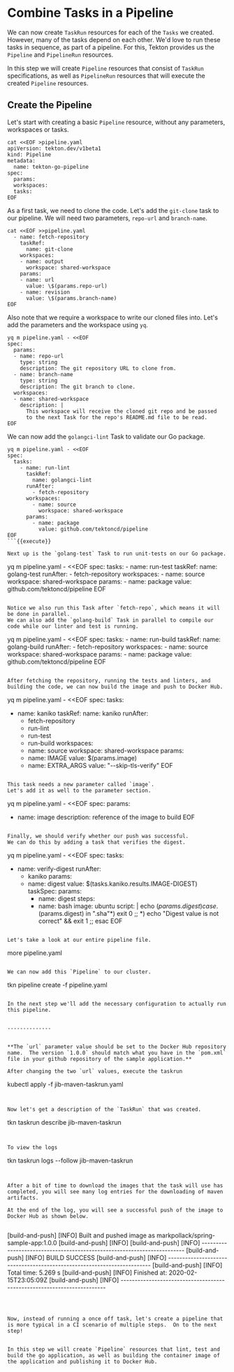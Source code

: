 # Combine Tasks in a Pipeline

We can now create `TaskRun` resources for each of the `Tasks` we created.
However, many of the tasks depend on each other.
We'd love to run these tasks in sequence, as part of a pipeline.
For this, Tekton provides us the `Pipeline` and `PipelineRun` resources.

In this step we will create `Pipeline` resources that consist of `TaskRun` specifications, as well as `PipelineRun` resources that will execute the created `Pipeline` resources.

## Create the Pipeline

Let's start with creating a basic `Pipeline` resource, without any parameters, workspaces or tasks.

```
cat <<EOF >pipeline.yaml
apiVersion: tekton.dev/v1beta1
kind: Pipeline
metadata:
  name: tekton-go-pipeline
spec:
  params:
  workspaces:
  tasks:
EOF
```

As a first task, we need to clone the code.
Let's add the `git-clone` task to our pipeline.
We will need two parameters, `repo-url` and `branch-name`.

```
cat <<EOF >>pipeline.yaml
  - name: fetch-repository
    taskRef:
      name: git-clone
    workspaces:
    - name: output
      workspace: shared-workspace
    params:
    - name: url
      value: \$(params.repo-url)
    - name: revision
      value: \$(params.branch-name)
EOF
```

Also note that we require a workspace to write our cloned files into.
Let's add the parameters and the workspace using `yq`.

```
yq m pipeline.yaml - <<EOF
spec:
  params:
  - name: repo-url
    type: string
    description: The git repository URL to clone from.
  - name: branch-name
    type: string
    description: The git branch to clone.
  workspaces:
  - name: shared-workspace
    description: |
      This workspace will receive the cloned git repo and be passed
      to the next Task for the repo's README.md file to be read.
EOF
```
We can now add the `golangci-lint` Task to validate our Go package.

```
yq m pipeline.yaml - <<EOF
spec:
  tasks:
    - name: run-lint
      taskRef:
        name: golangci-lint
      runAfter:
        - fetch-repository
      workspaces:
        - name: source
          workspace: shared-workspace
      params:
        - name: package
          value: github.com/tektoncd/pipeline
EOF
```{{execute}}

Next up is the `golang-test` Task to run unit-tests on our Go package.

```
yq m pipeline.yaml - <<EOF
spec:
  tasks:
    - name: run-test
      taskRef:
        name: golang-test
      runAfter:
        - fetch-repository
      workspaces:
        - name: source
          workspace: shared-workspace
      params:
        - name: package
          value: github.com/tektoncd/pipeline
EOF
```{{execute}}

Notice we also run this Task after `fetch-repo`, which means it will be done in parallel.
We can also add the `golang-build` Task in parallel to compile our code while our linter and test is running.

```
yq m pipeline.yaml - <<EOF
spec:
  tasks:
    - name: run-build
      taskRef:
        name: golang-build
      runAfter:
        - fetch-repository
      workspaces:
        - name: source
          workspace: shared-workspace
      params:
        - name: package
          value: github.com/tektoncd/pipeline
EOF
```{{execute}}

After fetching the repository, running the tests and linters, and building the code, we can now build the image and push to Docker Hub.

```
yq m pipeline.yaml - <<EOF
spec:
  tasks:
  - name: kaniko
    taskRef:
      name: kaniko
    runAfter:
    - fetch-repository
    - run-lint
    - run-test
    - run-build
    workspaces:
    - name: source
      workspace: shared-workspace
    params:
    - name: IMAGE
      value: $(params.image)
    - name: EXTRA_ARGS
      value: "--skip-tls-verify"
EOF
```{{execute}}

This task needs a new parameter called `image`.
Let's add it as well to the parameter section.

```
yq m pipeline.yaml - <<EOF
spec:
  params:
  - name: image
    description: reference of the image to build
EOF
```{{execute}}

Finally, we should verify whether our push was successful.
We can do this by adding a task that verifies the digest.

```
yq m pipeline.yaml - <<EOF
spec:
  tasks:
  - name: verify-digest
    runAfter:
    - kaniko
    params:
    - name: digest
      value: $(tasks.kaniko.results.IMAGE-DIGEST)
    taskSpec:
      params:
      - name: digest
      steps:
      - name: bash
        image: ubuntu
        script: |
          echo $(params.digest)
          case .$(params.digest) in
            ".sha"*) exit 0 ;;
            *)       echo "Digest value is not correct" && exit 1 ;;
          esac
EOF
```{{execute}}

Let's take a look at our entire pipeline file.

```
more pipeline.yaml
```{{execute}}

We can now add this `Pipeline` to our cluster.

```
tkn pipeline create -f pipeline.yaml
```{{execute}}

In the next step we'll add the necessary configuration to actually run this pipeline.


--------------


**The `url` parameter value should be set to the Docker Hub repository name.  The version `1.0.0` should match what you have in the `pom.xml` file in your github repository of the sample application.**

After changing the two `url` values, execute the taskrun

```
kubectl apply -f jib-maven-taskrun.yaml
```{{execute}}


Now let's get a description of the `TaskRun` that was created.

```
tkn taskrun describe jib-maven-taskrun
```{{execute}}


To view the logs

```
tkn taskrun logs --follow jib-maven-taskrun
```{{execute}}


After a bit of time to download the images that the task will use has completed, you will see many log entries for the downloading of maven artifacts.

At the end of the log, you will see a successful push of the image to Docker Hub as shown below.


```
[build-and-push] [INFO] Built and pushed image as markpollack/spring-sample-app:1.0.0
[build-and-push] [INFO]
[build-and-push] [INFO] ------------------------------------------------------------------------
[build-and-push] [INFO] BUILD SUCCESS
[build-and-push] [INFO] ------------------------------------------------------------------------
[build-and-push] [INFO] Total time:  5.269 s
[build-and-push] [INFO] Finished at: 2020-02-15T23:05:09Z
[build-and-push] [INFO] ------------------------------------------------------------------------
```



Now, instead of running a once off task, let's create a pipeline that is more typical in a CI scenario of multiple steps.  On to the next step!


In this step we will create `Pipeline` resources that lint, test and build the go application, as well as building the container image of the application and publishing it to Docker Hub.


